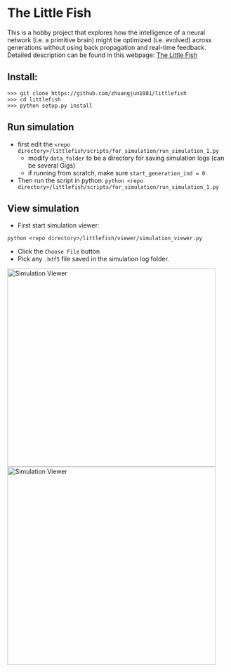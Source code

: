 # The Little Fish
This is a hobby project that explores how the intelligence of a neural network (i.e. a primitive brain) might be optimized (i.e. evolved) across generations without using back propagation and real-time feedback.   
Detailed description can be found in this webpage: [The Little Fish](https://sites.google.com/view/thelittlefish/home)

## Install:
```
>>> git clone https://github.com/zhuangjun1981/littlefish
>>> cd littlefish
>>> python setup.py install
```

## Run simulation
- first edit the `<repo directory>/littlefish/scripts/for_simulation/run_simulation_1.py`
  - modify `data_folder` to be a directory for saving simulation logs (can be several Gigs) 
  - if running from scratch, make sure `start_generation_ind = 0`
- Then run the script in python:
  ```python <repo directory>/littlefish/scripts/for_simulation/run_simulation_1.py```

## View simulation
- First start simulation viewer:
```
python <repo directory>/littlefish/viewer/simulation_viewer.py
```

- Click the `Choose File` button 
- Pick any `.hdf5` file saved in the simulation log folder.  

<img src="littlefish/scripts/for_webpage/media/simulation_viewer_unloaded.jpg" alt="Simulation Viewer" width="474" height="450"> <img src="littlefish/scripts/for_webpage/media/simulation_viewer_loaded.jpg" alt="Simulation Viewer" width="474" height="450">  

